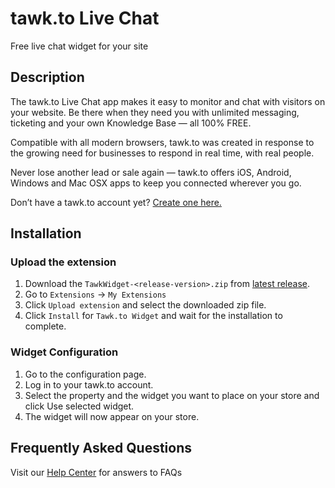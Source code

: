 # tawk.to Live Chat

Free live chat widget for your site

## Description

The tawk.to Live Chat app makes it easy to monitor and chat with visitors on your website. Be there when they need you with unlimited messaging, ticketing and your own Knowledge Base — all 100% FREE.

Compatible with all modern browsers, tawk.to was created in response to the growing need for businesses to respond in real time, with real people.

Never lose another lead or sale again — tawk.to offers iOS, Android, Windows and Mac OSX apps to keep you connected wherever you go.

Don’t have a tawk.to account yet? [Create one here.](https://tawk.to/?utm_source=shopware&utm_medium=link&utm_campaign=signup)

## Installation

### Upload the extension
1. Download the `TawkWidget-<release-version>.zip` from [latest release](https://github.com/tawk/tawk-shopware/releases).
2. Go to `Extensions` -> `My Extensions`
3. Click `Upload extension` and select the downloaded zip file.
4. Click `Install` for `Tawk.to Widget` and wait for the installation to complete.

### Widget Configuration
1. Go to the configuration page.
2. Log in to your tawk.to account.
3. Select the property and the widget you want to place on your store and click Use selected widget.
4. The widget will now appear on your store.

## Frequently Asked Questions
Visit our [Help Center](https://help.tawk.to/) for answers to FAQs
